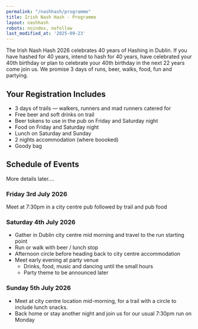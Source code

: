 ```yaml
---
permalink: "/nashhash/programme"
title: Irish Nash Hash - Programme
layout: nashhash
robots: noindex, nofollow
last_modified_at: '2025-09-23'
---
```


The Irish Nash Hash 2026 celebrates 40 years of Hashing in Dublin. If you have
hashed for 40 years, intend to hash for 40 years, have celebrated your 40th
birthday or plan to celebrate your 40th birthday in the next 22 years come join
us.  We promise 3 days of runs, beer, walks, food, fun and partying.

## Your Registration Includes

* 3 days of trails &mdash; walkers, runners and mad runners catered for
* Free beer and soft drinks on trail
* Beer tokens to use in the pub on Friday and Saturday night
* Food on Friday and Saturday night
* Lunch on Saturday and Sunday
* 2 nights accommodation (where boooked)
* Goody bag

## Schedule of Events

More details later....

### Friday 3rd July 2026

Meet at 7:30pm in a city centre pub followed by trail and pub food

### Saturday 4th July 2026

* Gather in Dublin city centre mid morning and travel to the run starting point
* Run or walk with beer / lunch stop
* Afternoon circle before heading back to city centre accommodation
* Meet early evening at party venue
    * Drinks, food, music and dancing until the small hours
    * Party theme to be announced later

### Sunday 5th July 2026

* Meet at city centre location mid-morning, for a trail with a circle to include lunch snacks.
* Back home or stay another night and join us for our usual 7:30pm run on Monday

